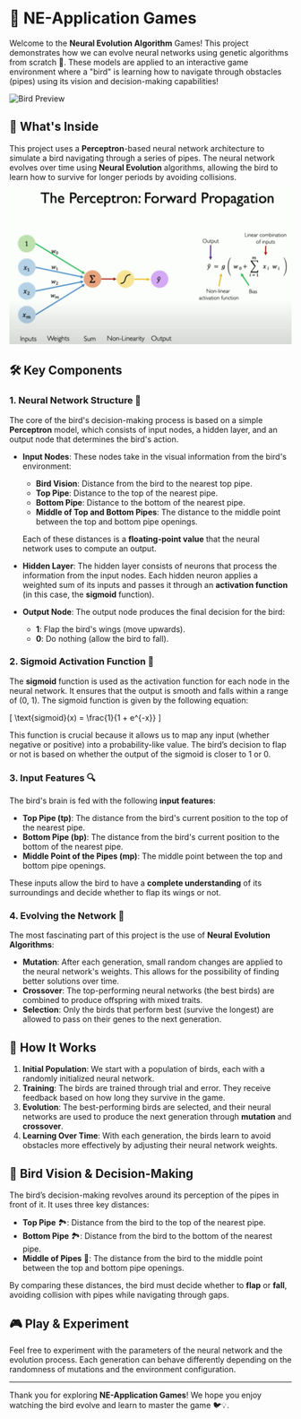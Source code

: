 # 🧠 NE-Application Games

Welcome to the **Neural Evolution Algorithm** Games! This project demonstrates how we can evolve neural networks using genetic algorithms from scratch 🐣. These models are applied to an interactive game environment where a "bird" is learning how to navigate through obstacles (pipes) using its vision and decision-making capabilities!

![Bird Preview](./preview.gif)

## 🌟 What's Inside

This project uses a **Perceptron**-based neural network architecture to simulate a bird navigating through a series of pipes. The neural network evolves over time using **Neural Evolution** algorithms, allowing the bird to learn how to survive for longer periods by avoiding collisions.

![Perceptron - A Neuron](./perceptron-a-neuron-2.webp)

## 🛠️ Key Components

### 1. **Neural Network Structure** 🧩

The core of the bird's decision-making process is based on a simple **Perceptron** model, which consists of input nodes, a hidden layer, and an output node that determines the bird's action.

- **Input Nodes**: These nodes take in the visual information from the bird's environment:
  - **Bird Vision**: Distance from the bird to the nearest top pipe.
  - **Top Pipe**: Distance to the top of the nearest pipe.
  - **Bottom Pipe**: Distance to the bottom of the nearest pipe.
  - **Middle of Top and Bottom Pipes**: The distance to the middle point between the top and bottom pipe openings.
  
  Each of these distances is a **floating-point value** that the neural network uses to compute an output.

- **Hidden Layer**: The hidden layer consists of neurons that process the information from the input nodes. Each hidden neuron applies a weighted sum of its inputs and passes it through an **activation function** (in this case, the **sigmoid** function).

- **Output Node**: The output node produces the final decision for the bird:
  - **1**: Flap the bird's wings (move upwards).
  - **0**: Do nothing (allow the bird to fall).

### 2. **Sigmoid Activation Function** 🧮

The **sigmoid** function is used as the activation function for each node in the neural network. It ensures that the output is smooth and falls within a range of (0, 1). The sigmoid function is given by the following equation:

\[
\text{sigmoid}(x) = \frac{1}{1 + e^{-x}}
\]

This function is crucial because it allows us to map any input (whether negative or positive) into a probability-like value. The bird’s decision to flap or not is based on whether the output of the sigmoid is closer to 1 or 0.

### 3. **Input Features** 🔍

The bird's brain is fed with the following **input features**:

- **Top Pipe (tp)**: The distance from the bird's current position to the top of the nearest pipe.
- **Bottom Pipe (bp)**: The distance from the bird's current position to the bottom of the nearest pipe.
- **Middle Point of the Pipes (mp)**: The middle point between the top and bottom pipe openings.

These inputs allow the bird to have a **complete understanding** of its surroundings and decide whether to flap its wings or not.

### 4. **Evolving the Network** 🧬

The most fascinating part of this project is the use of **Neural Evolution Algorithms**:

- **Mutation**: After each generation, small random changes are applied to the neural network's weights. This allows for the possibility of finding better solutions over time.
- **Crossover**: The top-performing neural networks (the best birds) are combined to produce offspring with mixed traits.
- **Selection**: Only the birds that perform best (survive the longest) are allowed to pass on their genes to the next generation.

## 🚀 How It Works

1. **Initial Population**: We start with a population of birds, each with a randomly initialized neural network.
2. **Training**: The birds are trained through trial and error. They receive feedback based on how long they survive in the game.
3. **Evolution**: The best-performing birds are selected, and their neural networks are used to produce the next generation through **mutation** and **crossover**.
4. **Learning Over Time**: With each generation, the birds learn to avoid obstacles more effectively by adjusting their neural network weights.

## 🦅 Bird Vision & Decision-Making

The bird’s decision-making revolves around its perception of the pipes in front of it. It uses three key distances:

- **Top Pipe** 🏞️: Distance from the bird to the top of the nearest pipe.
- **Bottom Pipe** 🏞️: Distance from the bird to the bottom of the nearest pipe.
- **Middle of Pipes** 🎯: The distance from the bird to the middle point between the top and bottom pipe openings.

By comparing these distances, the bird must decide whether to **flap** or **fall**, avoiding collision with pipes while navigating through gaps.

## 🎮 Play & Experiment

Feel free to experiment with the parameters of the neural network and the evolution process. Each generation can behave differently depending on the randomness of mutations and the environment configuration.

---

Thank you for exploring **NE-Application Games**! We hope you enjoy watching the bird evolve and learn to master the game 🐦💡.
